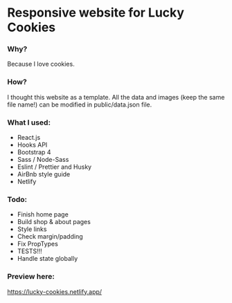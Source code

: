 # Responsive website for Lucky Cookies

### Why?

Because I love cookies.

### How?

I thought this website as a template. All the data and images (keep the same file name!) can be modified in public/data.json file.

### What I used:

- React.js
- Hooks API
- Bootstrap 4
- Sass / Node-Sass
- Eslint / Prettier and Husky
- AirBnb style guide
- Netlify

### Todo:

- Finish home page
- Build shop & about pages
- Style links
- Check margin/padding
- Fix PropTypes
- TESTS!!!
- Handle state globally

### Preview here:

https://lucky-cookies.netlify.app/
